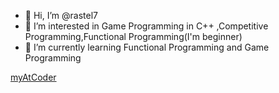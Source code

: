 - 👋 Hi, I’m @rastel7
- 👀 I’m interested in Game Programming in C++ ,Competitive Programming,Functional Programming(I'm  beginner)
- 🌱 I’m currently learning Functional Programming and Game Programming

[myAtCoder]([https://www.google.co.jp/](https://atcoder.jp/users/rastel))

<!---
rastel7/rastel7 is a ✨ special ✨ repository because its `README.md` (this file) appears on your GitHub profile.
You can click the Preview link to take a look at your changes.
--->
